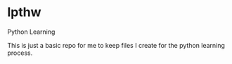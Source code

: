# lpthw
Python Learning 

This is just a basic repo for me to keep files I create for the python learning process. 
